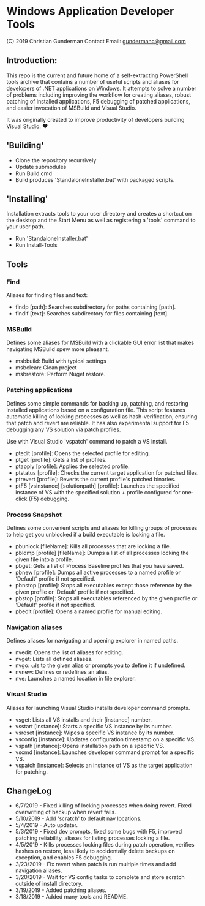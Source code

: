 # Windows Application Developer Tools
(C) 2019 Christian Gunderman
Contact Email: gundermanc@gmail.com

## Introduction:
This repo is the current and future home of a self-extracting PowerShell
tools archive that contains a number of useful scripts and aliases for developers
of .NET applications on Windows. It attempts to solve a number of problems including
improving the workflow for creating aliases, robust patching of installed applications,
F5 debugging of patched applications, and easier invocation of MSBuild and Visual Studio.

It was originally created to improve productivity of developers building Visual Studio. ❤

## 'Building'
- Clone the repository recursively
- Update submodules
- Run Build.cmd
- Build produces 'StandaloneInstaller.bat' with packaged scripts.

## 'Installing'
Installation extracts tools to your user directory and creates a shortcut on the desktop
and the Start Menu as well as registering a 'tools' command to your user path.
- Run 'StandaloneInstaller.bat'
- Run Install-Tools

## Tools
### Find
Aliases for finding files and text:
- findp [path]: Searches subdirectory for paths containing [path].
- findif [text]: Searches subdirectory for files containing [text].

### MSBuild
Defines some aliases for MSBuild with a clickable GUI error list
that makes navigating MSBuild spew more pleasant.
- msbbuild: Build with typical settings
- msbclean: Clean project
- msbrestore: Perform Nuget restore.

### Patching applications
Defines some simple commands for backing up, patching, and restoring
installed applications based on a configuration file. This script features
automatic killing of locking processes as well as hash-verification, ensuring
that patch and revert are reliable. It has also experimental support for F5
debugging any VS solution via patch profiles.

Use with Visual Studio
'vspatch' command to patch a VS install.
- ptedit [profile]: Opens the selected profile for editing.
- ptget [profile]: Gets a list of profiles.
- ptapply [profile]: Applies the selected profile.
- ptstatus [profile]: Checks the current target application for patched files.
- ptrevert [profile]: Reverts the current profile's patched binaries.
- ptF5 [vsinstance] [solutionpath] [profile]: Launches the specified instance of VS with the specified solution + profile configured for one-click (F5) debugging.

### Process Snapshot
Defines some convenient scripts and aliases for killing groups of processes
to help get you unblocked if a build executable is locking a file.
- pbunlock [fileName]: Kills all processes that are locking a file.
- pbldmp [profile] [fileName]: Dumps a list of all processes locking the given file into a profile.
- pbget: Gets a list of Process Baseline profiles that you have saved.
- pbnew [profile]: Dumps all active processes to a named profile or 'Default' profile if not specified.
- pbnstop [profile]: Stops all executables except those reference by the given profile or 'Default' profile if not specified.
- pbstop [profile]: Stops all executables referenced by the given profile or 'Default' profile if not specified.
- pbedit [profile]: Opens a named profile for manual editing.

### Navigation aliases
Defines aliases for navigating and opening explorer in named paths.
- nvedit: Opens the list of aliases for editing.
- nvget: Lists all defined aliases.
- nvgo: `cd`s to the given alias or prompts you to define it if undefined.
- nvnew: Defines or redefines an alias.
- nve: Launches a named location in file explorer.

### Visual Studio
Aliases for launching Visual Studio installs developer command prompts.
- vsget: Lists all VS installs and their [instance] number.
- vsstart [instance]: Starts a specific VS instance by its number.
- vsreset [instance]: Wipes a specific VS instance by its number.
- vsconfig [instance]: Updates configuration timestamp on a specific VS.
- vspath [instance]: Opens installation path on a specific VS.
- vscmd [instance]: Launches developer command prompt for a specific VS.
- vspatch [instance]: Selects an instance of VS as the target application for patching.

## ChangeLog
- 6/7/2019 - Fixed killing of locking processes when doing revert. Fixed overwriting of backup when revert fails.
- 5/10/2019 - Add 'scratch' to default nav locations.
- 5/4/2019 - Auto updater.
- 5/3/2019 - Fixed dev prompts, fixed some bugs with F5, improved patching reliability, aliases for listing processes locking a file.
- 4/5/2019  - Kills processes locking files during patch operation, verifies hashes on restore, less likely to accidentally delete backups on exception, and enables F5 debugging.
- 3/23/2019 - Fix revert when patch is run multiple times and add navigation aliases.
- 3/20/2019 - Wait for VS config tasks to complete and store scratch outside of install directory.
- 3/19/2019 - Added patching aliases.
- 3/18/2019 - Added many tools and README.
